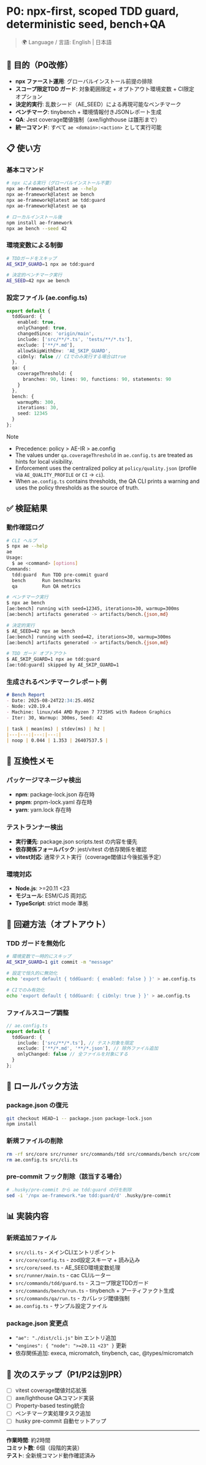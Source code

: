 # P0: npx-first, scoped TDD guard, deterministic seed, bench+QA

> 🌍 Language / 言語: English | 日本語

## 🎯 目的（P0改修）

- **npx ファースト運用**: グローバルインストール前提の排除
- **スコープ限定TDD ガード**: 対象範囲限定 + オプトアウト環境変数 + CI限定オプション
- **決定的実行**: 乱数シード（AE_SEED）による再現可能なベンチマーク
- **ベンチマーク**: tinybench + 環境情報付きJSONレポート生成
- **QA**: Jest coverage閾値強制（axe/lighthouse は雛形まで）
- **統一コマンド**: すべて `ae <domain>:<action>` として実行可能

## 📋 使い方

### 基本コマンド

```bash
# npx による実行（グローバルインストール不要）
npx ae-framework@latest ae --help
npx ae-framework@latest ae bench
npx ae-framework@latest ae tdd:guard
npx ae-framework@latest ae qa

# ローカルインストール後
npm install ae-framework
npx ae bench --seed 42
```

### 環境変数による制御

```bash
# TDDガードをスキップ
AE_SKIP_GUARD=1 npx ae tdd:guard

# 決定的ベンチマーク実行
AE_SEED=42 npx ae bench
```

### 設定ファイル (ae.config.ts)

```typescript
export default {
  tddGuard: {
    enabled: true,
    onlyChanged: true,
    changedSince: 'origin/main',
    include: ['src/**/*.ts', 'tests/**/*.ts'],
    exclude: ['**/*.md'],
    allowSkipWithEnv: 'AE_SKIP_GUARD',
    ciOnly: false // CIでのみ実行する場合はtrue
  },
  qa: {
    coverageThreshold: {
      branches: 90, lines: 90, functions: 90, statements: 90
    }
  },
  bench: {
    warmupMs: 300,
    iterations: 30,
    seed: 12345
  }
};
```

Note
- Precedence: policy > AE-IR > ae.config
- The values under `qa.coverageThreshold` in `ae.config.ts` are treated as hints for local visibility.
- Enforcement uses the centralized policy at `policy/quality.json` (profile via `AE_QUALITY_PROFILE` or `CI` → `ci`).
- When `ae.config.ts` contains thresholds, the QA CLI prints a warning and uses the policy thresholds as the source of truth.

## ✅ 検証結果

### 動作確認ログ

```bash
# CLI ヘルプ
$ npx ae --help
ae
Usage:
  $ ae <command> [options]
Commands:
  tdd:guard  Run TDD pre-commit guard
  bench      Run benchmarks  
  qa         Run QA metrics

# ベンチマーク実行
$ npx ae bench
[ae:bench] running with seed=12345, iterations=30, warmup=300ms
[ae:bench] artifacts generated -> artifacts/bench.{json,md}

# 決定的実行
$ AE_SEED=42 npx ae bench  
[ae:bench] running with seed=42, iterations=30, warmup=300ms
[ae:bench] artifacts generated -> artifacts/bench.{json,md}

# TDD ガード オプトアウト
$ AE_SKIP_GUARD=1 npx ae tdd:guard
[ae:tdd:guard] skipped by AE_SKIP_GUARD=1
```

### 生成されるベンチマークレポート例

```markdown
# Bench Report
- Date: 2025-08-24T22:34:25.405Z
- Node: v20.19.4
- Machine: linux/x64 AMD Ryzen 7 7735HS with Radeon Graphics
- Iter: 30, Warmup: 300ms, Seed: 42

| task | mean(ms) | stdev(ms) | hz |
|---|---:|---:|---:|
| noop | 0.044 | 1.353 | 26407537.5 |
```

## 🔧 互換性メモ

### パッケージマネージャ検出
- **npm**: package-lock.json 存在時
- **pnpm**: pnpm-lock.yaml 存在時  
- **yarn**: yarn.lock 存在時

### テストランナー検出
- **実行優先**: package.json scripts.test の内容を優先
- **依存関係フォールバック**: jest/vitest の依存関係を確認
- **vitest対応**: 通常テスト実行（coverage閾値は今後拡張予定）

### 環境対応
- **Node.js**: >=20.11 <23
- **モジュール**: ESM/CJS 両対応
- **TypeScript**: strict mode 準拠

## 🚪 回避方法（オプトアウト）

### TDD ガードを無効化
```bash
# 環境変数で一時的にスキップ
AE_SKIP_GUARD=1 git commit -m "message"

# 設定で恒久的に無効化
echo 'export default { tddGuard: { enabled: false } }' > ae.config.ts

# CIでのみ有効化
echo 'export default { tddGuard: { ciOnly: true } }' > ae.config.ts
```

### ファイルスコープ調整
```typescript
// ae.config.ts
export default {
  tddGuard: {
    include: ['src/**/*.ts'], // テスト対象を限定
    exclude: ['**/*.md', '**/*.json'], // 除外ファイル追加
    onlyChanged: false // 全ファイルを対象にする
  }
};
```

## 🔄 ロールバック方法

### package.json の復元
```bash
git checkout HEAD~1 -- package.json package-lock.json
npm install
```

### 新規ファイルの削除
```bash
rm -rf src/core src/runner src/commands/tdd src/commands/bench src/commands/qa
rm ae.config.ts src/cli.ts
```

### pre-commit フック削除（該当する場合）
```bash
# .husky/pre-commit から ae tdd:guard の行を削除
sed -i '/npx ae-framework.*ae tdd:guard/d' .husky/pre-commit
```

## 📊 実装内容

### 新規追加ファイル
- `src/cli.ts` - メインCLIエントリポイント
- `src/core/config.ts` - zod設定スキーマ + 読み込み
- `src/core/seed.ts` - AE_SEED環境変数処理
- `src/runner/main.ts` - cac CLIルーター
- `src/commands/tdd/guard.ts` - スコープ限定TDDガード
- `src/commands/bench/run.ts` - tinybench + アーティファクト生成
- `src/commands/qa/run.ts` - カバレッジ閾値強制
- `ae.config.ts` - サンプル設定ファイル

### package.json 変更点
- `"ae": "./dist/cli.js"` bin エントリ追加
- `"engines": { "node": ">=20.11 <23" }` 更新
- 依存関係追加: execa, micromatch, tinybench, cac, @types/micromatch

## 🚦 次のステップ（P1/P2は別PR）

- [ ] vitest coverage閾値対応拡張
- [ ] axe/lighthouse QAコマンド実装
- [ ] Property-based testing統合
- [ ] ベンチマーク実処理タスク追加
- [ ] husky pre-commit 自動セットアップ

---

**作業時間**: 約2時間  
**コミット数**: 6個（段階的実装）  
**テスト**: 全新規コマンド動作確認済み
